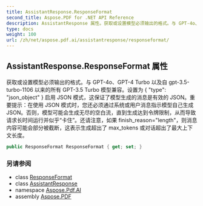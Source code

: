 ```yaml
---
title: AssistantResponse.ResponseFormat
second_title: Aspose.PDF for .NET API Reference
description: AssistantResponse 属性。获取或设置模型必须输出的格式。与 GPT-4o、GPT-4 Turbo 以及自 gpt-3.5turbo1106 以来的所有 GPT-3.5 Turbo 模型兼容。设置为 { "type": "json_object" } 启用 JSON 模式，这保证了模型生成的消息是有效的 JSON。重要提示：在使用 JSON 模式时，您还必须通过系统或用户消息指示模型自己生成 JSON。否则，模型可能会生成无尽的空白流，直到生成达到令牌限制，从而导致请求长时间运行并似乎“卡住”。还请注意，如果 finish_reason="length"，则消息内容可能会部分被截断，这表示生成超出了 max_tokens 或对话超出了最大上下文长度。
type: docs
weight: 100
url: /zh/net/aspose.pdf.ai/assistantresponse/responseformat/
---
```

## AssistantResponse.ResponseFormat 属性

获取或设置模型必须输出的格式。与 GPT-4o、GPT-4 Turbo 以及自 gpt-3.5-turbo-1106 以来的所有 GPT-3.5 Turbo 模型兼容。设置为 { "type": "json_object" } 启用 JSON 模式，这保证了模型生成的消息是有效的 JSON。重要提示：在使用 JSON 模式时，您还必须通过系统或用户消息指示模型自己生成 JSON。否则，模型可能会生成无尽的空白流，直到生成达到令牌限制，从而导致请求长时间运行并似乎“卡住”。还请注意，如果 finish_reason="length"，则消息内容可能会部分被截断，这表示生成超出了 max_tokens 或对话超出了最大上下文长度。

```csharp
public ResponseFormat ResponseFormat { get; set; }
```

### 另请参阅

* class [ResponseFormat](../../responseformat/)
* class [AssistantResponse](../)
* namespace [Aspose.Pdf.AI](../../../aspose.pdf.ai/)
* assembly [Aspose.PDF](../../../)